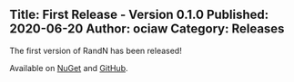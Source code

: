 Title: First Release - Version 0.1.0
Published: 2020-06-20
Author: ociaw
Category: Releases
---

The first version of RandN has been released!

Available on [NuGet](https://www.nuget.org/packages/RandN/0.1.0) and [GitHub](https://github.com/ociaw/RandN/releases/tag/v0.1.0).
